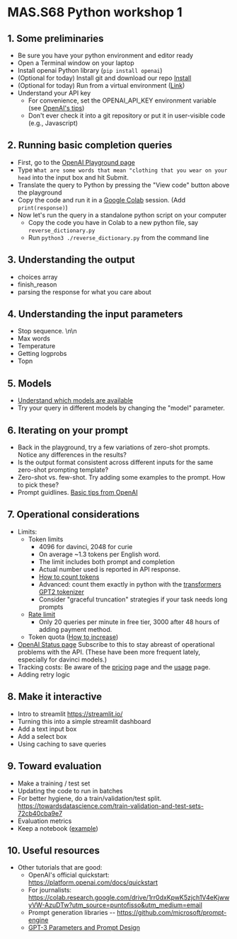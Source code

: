 
# MAS.S68 Python workshop 1

## 1.  Some preliminaries

  - Be sure you have your python environment and editor ready
  - Open a Terminal window on your laptop
  - Install openai Python library  (``pip install openai``)
  - (Optional for today)  Install git and download our repo  [Install](https://github.com/git-guides/install-git)
  - (Optional for today)   Run from a virtual environment   ([Link](https://towardsdatascience.com/virtual-environments-104c62d48c54#:~:text=A%20virtual%20environment%20is%20a,a%20system%2Dwide%20Python))
  - Understand your API key
    - For convenience, set the OPENAI_API_KEY environment variable (see [OpenAI's tips](https://help.openai.com/en/articles/5112595-best-practices-for-api-key-safety))
    - Don't ever check it into a git repository or put it in user-visible code (e.g., Javascript)

## 2.  Running basic completion queries

  - First, go to the [OpenAI Playground page](https://platform.openai.com/playground)
  - Type ``What are some words that mean "clothing that you wear on your head`` into the input box and hit Submit.
  - Translate the query to Python by pressing the "View code" button above the playground
  - Copy the code and run it in a [Google Colab](https://colab.research.google.com/) session.   (Add ``print(response)``)
  - Now let's run the query in a standalone python script on your computer
    - Copy the code you have in Colab to a new python file, say ``reverse_dictionary.py``
    - Run ``python3 ./reverse_dictionary.py`` from the command line

## 3.  Understanding the output
  - choices array
  - finish_reason
  - parsing the response for what you care about

## 4.  Understanding the input parameters
  - Stop sequence.   \n\n
  - Max words
  - Temperature
  - Getting logprobs
  - Topn

## 5.  Models
  - [Understand which models are available](https://platform.openai.com/docs/models/gpt-3)
  - Try your query in different models by changing the "model" parameter.

## 6.  Iterating on your prompt
  - Back in the playground, try a few variations of zero-shot prompts.  Notice any differences in the results?
  - Is the output format consistent across different inputs for the same zero-shot prompting template?
  - Zero-shot vs. few-shot.  Try adding some examples to the prompt.  How to pick these?
  - Prompt guidlines.   [Basic tips from OpenAI](https://help.openai.com/en/articles/6654000-best-practices-for-prompt-engineering-with-openai-api)


## 7.  Operational considerations
  - Limits:
    - Token limits
      - 4096 for davinci, 2048 for curie
      - On average ~1.3 tokens per English word.
      - The limit includes both prompt and completion
      - Actual number used is reported in API response.
      - [How to count tokens](https://help.openai.com/en/articles/4936856-what-are-tokens-and-how-to-count-them)
      - Advanced:  count them exactly in python with the [transformers GPT2 tokenizer](https://huggingface.co/docs/transformers/model_doc/gpt2#transformers.GPT2TokenizerFast)
      - Consider "graceful truncation" strategies if your task needs long prompts
    - [Rate limit](https://platform.openai.com/docs/guides/rate-limits)
      - Only 20 queries per minute in free tier, 3000 after 48 hours of adding payment method.
    - Token quota    ([How to increase](https://help.openai.com/en/articles/6643435-how-do-i-get-more-tokens-or-increase-my-monthly-usage-limits))
  - [OpenAI Status page](https://status.openai.com/) Subscribe to this to stay abreast of operational problems with the API.  (These have been more frequent lately, especially for davinci models.)
  - Tracking costs:  Be aware of the [pricing](https://openai.com/api/pricing/) page and the [usage](https://platform.openai.com/account/usage) page.
  - Adding retry logic

## 8.   Make it interactive
  - Intro to streamlit   https://streamlit.io/
  - Turning this into a simple streamlit dashboard
  - Add a text input box
  - Add a select box
  - Using caching to save queries

## 9. Toward evaluation
  - Make a training / test set
  - Updating the code to run in batches
  - For better hygiene, do a train/validation/test split.  https://towardsdatascience.com/train-validation-and-test-sets-72cb40cba9e7
  - Evaluation metrics
  - Keep a notebook  ([example](https://github.com/mit-ccc/MAS-S68-workshop/blob/main/experiments.md))

## 10.  Useful resources
  - Other tutorials that are good:
    - OpenAI's official quickstart:  https://platform.openai.com/docs/quickstart
    - For journalists:  https://colab.research.google.com/drive/1rr0dxKpwK5zjch1V4eKjwwyVW-AzuDTw?utm_source=puntofisso&utm_medium=email
    - Prompt generation libraries -- https://github.com/microsoft/prompt-engine
    - [GPT-3 Parameters and Prompt Design](https://towardsdatascience.com/gpt-3-parameters-and-prompt-design-1a595dc5b405)

